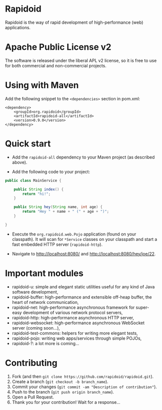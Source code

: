 Rapidoid
========

Rapidoid is the way of rapid development of high-performance (web) applications.

# Apache Public License v2

The software is released under the liberal APL v2 license, so it is free to use for both commercial and non-commercial projects.

# Using with Maven

Add the following snippet to the `<dependencies>` section in pom.xml:

```
<dependency>
    <groupId>org.rapidoid</groupId>
    <artifactId>rapidoid-all</artifactId>
    <version>0.9.0</version>
</dependency>
```

# Quick start

* Add the `rapidoid-all` dependency to your Maven project (as described above).

* Add the following code to your project:
 
```java
public class MainService {

	public String index() {
		return "hi!";
	}

	public String hey(String name, int age) {
		return "Hey " + name + " (" + age + ")";
	}

}
```

* Execute the `org.rapidoid.web.Pojo` application (found on your classpath). 
It will scan for `*Service` classes on your classpath and start a fast embedded HTTP server (`rapidoid-http`).

* Navigate to [http://localhost:8080/](http://localhost:8080/) and [http://localhost:8080/hey/joe/22](http://localhost:8080/hey/joe/22).

# Important modules

- rapidoid-u: simple and elegant static utilities useful for any kind of Java software development,
- rapidoid-buffer: high-performance and extensible off-heap buffer, the heart of network communication,
- rapidoid-net: high-performance asynchronous framework for super-easy development of various network protocol servers,
- rapidoid-http: high-performance asynchronous HTTP server,
- rapidoid-websocket: high-performance asynchronous WebSocket server (coming soon...),
- rapidoid-test-commons: helpers for writing more elegant tests,
- rapidoid-pojo: writing web apps/services through simple POJOs,
- rapidoid-?: a lot more is coming...

# Contributing

1. Fork (and then `git clone https://github.com/rapidoid/rapidoid.git`).
2. Create a branch (`git checkout -b branch_name`).
3. Commit your changes (`git commit -am "Description of contribution"`).
4. Push to the branch (`git push origin branch_name`).
5. Open a Pull Request.
6. Thank you for your contribution! Wait for a response...

